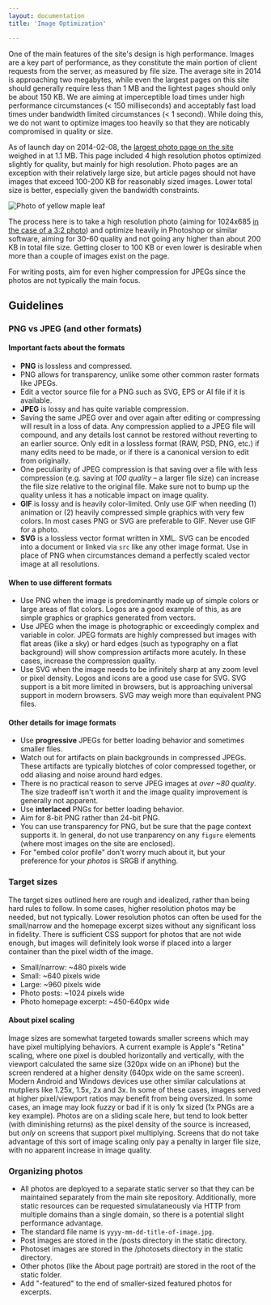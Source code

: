 ```yaml
---
layout: documentation
title: 'Image Optimization'

---
```


One of the main features of the site's design is high performance. Images are a key part of performance, as they constitute the main portion of client requests from the server, as measured by file size. The average site in 2014 is approaching two megabytes, while even the largest pages on this site should generally require less than 1 MB and the lightest pages should only be about 150 KB. We are aiming at imperceptible load times under high performance circumstances (< 150 milliseconds) and acceptably fast load times under bandwidth limited circumstances (< 1 second). While doing this, we do not want to optimize images too heavily so that they are noticably compromised in quality or size.

As of launch day on 2014-02-08, the [largest photo page on the site](http://jeancflanagan.com/2012/fall-leaves/) weighed in at 1.1 MB. This page included 4 high resolution photos optimized slightly for quality, but mainly for high resolution. Photo pages are an exception with their relatively large size, but article pages should not have images that exceed 100-200 KB for reasonably sized images. Lower total size is better, especially given the bandwidth constraints.

![Photo of yellow maple leaf](http://static.jeancflanagan.com/images/photosets/2012-11-04-yellow-maple-leaf.jpg)

The process here is to take a high resolution photo (aiming for 1024x685 [in the case of a 3:2 photo](http://static.jeancflanagan.com/images/photosets/2012-11-04-yellow-maple-leaf.jpg)) and optimize heavily in Photoshop or similar software, aiming for 30-60 quality and not going any higher than about 200 KB in total file size. Getting closer to 100 KB or even lower is desirable when more than a couple of images exist on the page.

For writing posts, aim for even higher compression for JPEGs since the photos are not typically the main focus.

## Guidelines

### PNG vs JPEG (and other formats)

#### Important facts about the formats

- **PNG** is lossless and compressed.
- PNG allows for transparency, unlike some other common raster formats like JPEGs.
- Edit a vector source file for a PNG such as SVG, EPS or AI file if it is available.
- **JPEG** is lossy and has quite variable compression.
- Saving the same JPEG over and over again after editing or compressing will result in a loss of data. Any compression applied to a JPEG file will compound, and any details lost cannot be restored without reverting to an earlier source. Only edit in a lossless format (RAW, PSD, PNG, etc.) if many edits need to be made, or if there is a canonical version to edit from originally.
- One peculiarity of JPEG compression is that saving over a file with less compression (e.g. saving at *100 quality* – a larger file size) can increase the file size relative to the original file. Make sure not to bump up the quality unless it has a noticable impact on image quality.
- **GIF** is lossy and is heavily color-limited. Only use GIF when needing (1) animation or (2) heavily compressed simple graphics with very few colors. In most cases PNG or SVG are preferable to GIF. Never use GIF for a photo.
- **SVG** is a lossless vector format written in XML. SVG can be encoded into a document or linked via `src` like any other image format. Use in place of PNG when circumstances demand a perfectly scaled vector image at all resolutions.

#### When to use different formats

- Use PNG when the image is predominantly made up of simple colors or large areas of flat colors. Logos are a good example of this, as are simple graphics or graphics generated from vectors.
- Use JPEG when the image is photographic or exceedingly complex and variable in color. JPEG formats are highly compressed but images with flat areas (like a sky) or hard edges (such as typography on a flat background) will show compression artifacts more acutely. In these cases, increase the compression quality.
- Use SVG when the image needs to be infinitely sharp at any zoom level or pixel density. Logos and icons are a good use case for SVG. SVG support is a bit more limited in browsers, but is approaching universal support in modern browsers. SVG may weigh more than equivalent PNG files.

#### Other details for image formats

- Use **progressive** JPEGs for better loading behavior and sometimes smaller files.
- Watch out for artifacts on plain backgrounds in compressed JPEGs. These artifacts are typically blotches of color compressed together, or odd aliasing and noise around hard edges.
- There is no practical reason to serve JPEG images at *over ~80 quality*. The size tradeoff isn't worth it and the image quality improvement is generally not apparent.
- Use **interlaced** PNGs for better loading behavior.
- Aim for 8-bit PNG rather than 24-bit PNG.
- You can use transparency for PNG, but be sure that the page context supports it. In general, do not use tranparency on any `figure` elements (where most images on the site are enclosed).
- For "embed color profile" don't worry much about it, but your preference for your *photos* is SRGB if anything.

### Target sizes

The target sizes outlined here are rough and idealized, rather than being hard rules to follow. In some cases, higher resolution photos may be needed, but not typically. Lower resolution photos can often be used for the small/narrow and the homepage excerpt sizes without any significant loss in fidelity. There is sufficient CSS support for photos that are not wide enough, but images will definitely look worse if placed into a larger container than the pixel width of the image.

- Small/narrow: ~480 pixels wide
- Small: ~640 pixels wide
- Large: ~960 pixels wide
- Photo posts: ~1024 pixels wide
- Photo homepage excerpt: ~450-640px wide


#### About pixel scaling

Image sizes are somewhat targeted towards smaller screens which may have pixel multiplying behaviors. A current example is Apple's "Retina" scaling, where one pixel is doubled horizontally and vertically, with the viewport calculated the same size (320px wide on an iPhone) but the screen rendered at a higher density (640px wide on the same screen). Modern Android and Windows devices use other similar calculations at mutpliers like 1.25x, 1.5x, 2x and 3x. In some of these cases, images served at higher pixel/viewport ratios may benefit from being oversized. In some cases, an image may look fuzzy or bad if it is only 1x sized (1x PNGs are a key example). Photos are on a sliding scale here, but tend to look better (with diminishing returns) as the pixel density of the source is increased, but *only* on screens that support pixel multiplying. Screens that do not take advantage of this sort of image scaling only pay a penalty in larger file size, with no apparent increase in image quality.

### Organizing photos

- All photos are deployed to a separate static server so that they can be maintained separately from the main site repository. Additionally, more static resources can be requested simulataneously via HTTP from multiple domains than a single domain, so there is a potential slight performance advantage.
- The standard file name is `yyyy-mm-dd-title-of-image.jpg`.
- Post images are stored in the /posts directory in the static directory.
- Photoset images are stored in the /photosets directory in the static directory.
- Other photos (like the About page portrait) are stored in the root of the static folder.
- Add "-featured" to the end of smaller-sized featured photos for excerpts.
